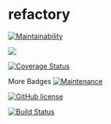 # refactory

[![Maintainability](https://api.codeclimate.com/v1/badges/225021139db6c968bd41/maintainability)](https://codeclimate.com/github/skcodeug/refactory/maintainability)

<a href="https://codeclimate.com/github/skcodeug/refactory/test_coverage"><img src="https://api.codeclimate.com/v1/badges/225021139db6c968bd41/test_coverage" /></a>

[![Coverage Status](https://coveralls.io/repos/github/skcodeug/refactory/badge.svg?branch=master)](https://coveralls.io/github/skcodeug/refactory?branch=master)

More Badges
[![Maintenance](https://img.shields.io/badge/Maintained%3F-yes-green.svg)](https://GitHub.com/Naereen/StrapDown.js/graphs/commit-activity)

[![GitHub license](https://img.shields.io/github/license/Naereen/StrapDown.js.svg)](https://github.com/Naereen/StrapDown.js/blob/master/LICENSE)

[![Build Status](https://travis-ci.org/skcodeug/refactory.svg?branch=master)](https://travis-ci.org/skcodeug/refactory)
